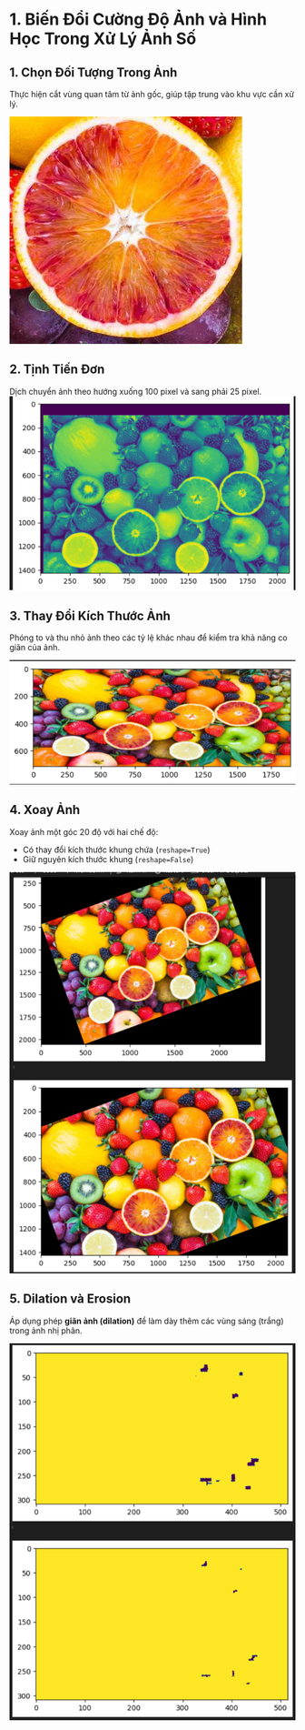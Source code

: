 # 1. Biến Đổi Cường Độ Ảnh và Hình Học Trong Xử Lý Ảnh Số


## 1. Chọn Đối Tượng Trong Ảnh

Thực hiện cắt vùng quan tâm từ ảnh gốc, giúp tập trung vào khu vực cần xử lý.

![ketqua](orange.jpg)

## 2. Tịnh Tiến Đơn

Dịch chuyển ảnh theo hướng xuống 100 pixel và sang phải 25 pixel.
![ketqua]({8E462763-6C2E-4F3F-8328-899DD5CD49AD}.png)

## 3. Thay Đổi Kích Thước Ảnh

Phóng to và thu nhỏ ảnh theo các tỷ lệ khác nhau để kiểm tra khả năng co giãn của ảnh.

![ketqua]({72F4E177-B67D-4416-91FC-ACE5674E68A1}.png)


## 4. Xoay Ảnh

Xoay ảnh một góc 20 độ với hai chế độ: 
- Có thay đổi kích thước khung chứa (`reshape=True`)
- Giữ nguyên kích thước khung (`reshape=False`)

![ketqua]({A2DE677F-7E12-487C-B175-40AE241C0005}.png)


## 5. Dilation và Erosion

Áp dụng phép **giãn ảnh (dilation)** để làm dày thêm các vùng sáng (trắng) trong ảnh nhị phân.

![ketqua]({7A15F205-F6F7-4B4A-AE31-D5FAA35E7929}.png)


